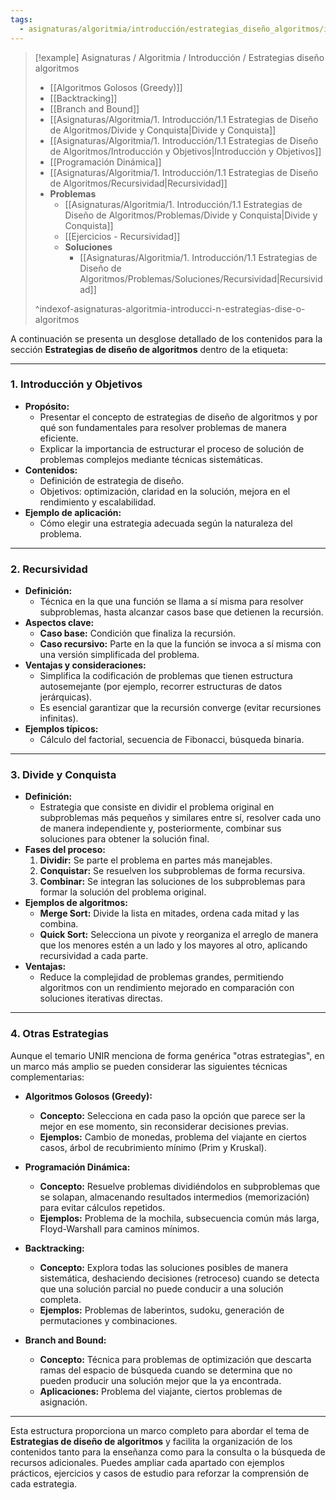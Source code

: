 ```yaml
---
tags:
  - asignaturas/algoritmia/introducción/estrategias_diseño_algoritmos/idx
---
```



> [!example] Asignaturas / Algoritmia / Introducción / Estrategias diseño algoritmos
> - [[Algoritmos Golosos (Greedy)]]
> - [[Backtracking]]
> - [[Branch and Bound]]
> - [[Asignaturas/Algoritmia/1. Introducción/1.1 Estrategias de Diseño de Algoritmos/Divide y Conquista|Divide y Conquista]]
> - [[Asignaturas/Algoritmia/1. Introducción/1.1 Estrategias de Diseño de Algoritmos/Introducción y Objetivos|Introducción y Objetivos]]
> - [[Programación Dinámica]]
> - [[Asignaturas/Algoritmia/1. Introducción/1.1 Estrategias de Diseño de Algoritmos/Recursividad|Recursividad]]
> - **Problemas**
> 	- [[Asignaturas/Algoritmia/1. Introducción/1.1 Estrategias de Diseño de Algoritmos/Problemas/Divide y Conquista|Divide y Conquista]]
> 	- [[Ejercicios - Recursividad]]
> 	- **Soluciones**
> 		- [[Asignaturas/Algoritmia/1. Introducción/1.1 Estrategias de Diseño de Algoritmos/Problemas/Soluciones/Recursividad|Recursividad]]
> 
> ^indexof-asignaturas-algoritmia-introducci-n-estrategias-dise-o-algoritmos

A continuación se presenta un desglose detallado de los contenidos para la sección **Estrategias de diseño de algoritmos** dentro de la etiqueta:

---

### 1. Introducción y Objetivos

- **Propósito:**
    - Presentar el concepto de estrategias de diseño de algoritmos y por qué son fundamentales para resolver problemas de manera eficiente.
    - Explicar la importancia de estructurar el proceso de solución de problemas complejos mediante técnicas sistemáticas.
- **Contenidos:**
    - Definición de estrategia de diseño.
    - Objetivos: optimización, claridad en la solución, mejora en el rendimiento y escalabilidad.
- **Ejemplo de aplicación:**
    - Cómo elegir una estrategia adecuada según la naturaleza del problema.

---

### 2. Recursividad

- **Definición:**
    - Técnica en la que una función se llama a sí misma para resolver subproblemas, hasta alcanzar casos base que detienen la recursión.
- **Aspectos clave:**
    - **Caso base:** Condición que finaliza la recursión.
    - **Caso recursivo:** Parte en la que la función se invoca a sí misma con una versión simplificada del problema.
- **Ventajas y consideraciones:**
    - Simplifica la codificación de problemas que tienen estructura autosemejante (por ejemplo, recorrer estructuras de datos jerárquicas).
    - Es esencial garantizar que la recursión converge (evitar recursiones infinitas).
- **Ejemplos típicos:**
    - Cálculo del factorial, secuencia de Fibonacci, búsqueda binaria.

---

### 3. Divide y Conquista

- **Definición:**
    - Estrategia que consiste en dividir el problema original en subproblemas más pequeños y similares entre sí, resolver cada uno de manera independiente y, posteriormente, combinar sus soluciones para obtener la solución final.
- **Fases del proceso:**
    1. **Dividir:** Se parte el problema en partes más manejables.
    2. **Conquistar:** Se resuelven los subproblemas de forma recursiva.
    3. **Combinar:** Se integran las soluciones de los subproblemas para formar la solución del problema original.
- **Ejemplos de algoritmos:**
    - **Merge Sort:** Divide la lista en mitades, ordena cada mitad y las combina.
    - **Quick Sort:** Selecciona un pivote y reorganiza el arreglo de manera que los menores estén a un lado y los mayores al otro, aplicando recursividad a cada parte.
- **Ventajas:**
    - Reduce la complejidad de problemas grandes, permitiendo algoritmos con un rendimiento mejorado en comparación con soluciones iterativas directas.

---

### 4. Otras Estrategias

Aunque el temario UNIR menciona de forma genérica "otras estrategias", en un marco más amplio se pueden considerar las siguientes técnicas complementarias:

- **Algoritmos Golosos (Greedy):**
    
    - **Concepto:** Selecciona en cada paso la opción que parece ser la mejor en ese momento, sin reconsiderar decisiones previas.
    - **Ejemplos:** Cambio de monedas, problema del viajante en ciertos casos, árbol de recubrimiento mínimo (Prim y Kruskal).
- **Programación Dinámica:**
    
    - **Concepto:** Resuelve problemas dividiéndolos en subproblemas que se solapan, almacenando resultados intermedios (memorización) para evitar cálculos repetidos.
    - **Ejemplos:** Problema de la mochila, subsecuencia común más larga, Floyd-Warshall para caminos mínimos.
- **Backtracking:**
    
    - **Concepto:** Explora todas las soluciones posibles de manera sistemática, deshaciendo decisiones (retroceso) cuando se detecta que una solución parcial no puede conducir a una solución completa.
    - **Ejemplos:** Problemas de laberintos, sudoku, generación de permutaciones y combinaciones.
- **Branch and Bound:**
    
    - **Concepto:** Técnica para problemas de optimización que descarta ramas del espacio de búsqueda cuando se determina que no pueden producir una solución mejor que la ya encontrada.
    - **Aplicaciones:** Problema del viajante, ciertos problemas de asignación.

---

Esta estructura proporciona un marco completo para abordar el tema de **Estrategias de diseño de algoritmos** y facilita la organización de los contenidos tanto para la enseñanza como para la consulta o la búsqueda de recursos adicionales. Puedes ampliar cada apartado con ejemplos prácticos, ejercicios y casos de estudio para reforzar la comprensión de cada estrategia.